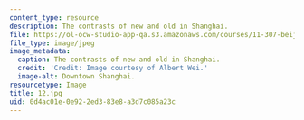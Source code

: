 ```yaml
---
content_type: resource
description: The contrasts of new and old in Shanghai.
file: https://ol-ocw-studio-app-qa.s3.amazonaws.com/courses/11-307-beijing-urban-design-studio-summer-2006/0d4ac01e0e922ed383e8a3d7c085a23c_12.jpg
file_type: image/jpeg
image_metadata:
  caption: The contrasts of new and old in Shanghai.
  credit: 'Credit: Image courtesy of Albert Wei.'
  image-alt: Downtown Shanghai.
resourcetype: Image
title: 12.jpg
uid: 0d4ac01e-0e92-2ed3-83e8-a3d7c085a23c
---
```

